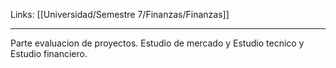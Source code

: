 Links: [[Universidad/Semestre 7/Finanzas/Finanzas]]
___

Parte evaluacion de proyectos. Estudio de mercado y Estudio tecnico y Estudio financiero.